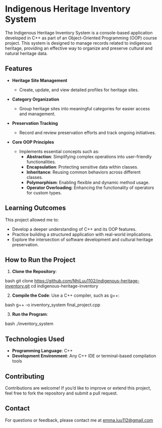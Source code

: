 # Indigenous Heritage Inventory System

The Indigenous Heritage Inventory System is a console-based application developed in C++ as part of an Object-Oriented Programming (OOP) course project. This system is designed to manage records related to indigenous heritage, providing an effective way to organize and preserve cultural and natural heritage data.

## Features

- **Heritage Site Management**
  - Create, update, and view detailed profiles for heritage sites.
  
- **Category Organization**
  - Group heritage sites into meaningful categories for easier access and management.
  
- **Preservation Tracking**
  - Record and review preservation efforts and track ongoing initiatives.

- **Core OOP Principles**
  - Implements essential concepts such as:
    - **Abstraction**: Simplifying complex operations into user-friendly functionalities.
    - **Encapsulation**: Protecting sensitive data within classes.
    - **Inheritance**: Reusing common behaviors across different classes.
    - **Polymorphism**: Enabling flexible and dynamic method usage.
    - **Operator Overloading**: Enhancing the functionality of operators for custom types.

## Learning Outcomes

This project allowed me to:
- Develop a deeper understanding of C++ and its OOP features.
- Practice building a structured application with real-world implications.
- Explore the intersection of software development and cultural heritage preservation.

## How to Run the Project

1. **Clone the Repository**:
   
bash
   git clone https://github.com/NhiLuu1102/indigenous-heritage-inventory.git
   cd indigenous-heritage-inventory

2. **Compile the Code**:
   Use a C++ compiler, such as g++:
   
bash
   g++ -o inventory_system final_project.cpp

3. **Run the Program**:
   
bash
   ./inventory_system


## Technologies Used
- **Programming Language**: C++
- **Development Environment**: Any C++ IDE or terminal-based compilation tools

## Contributing

Contributions are welcome! If you’d like to improve or extend this project, feel free to fork the repository and submit a pull request.

## Contact

For questions or feedback, please contact me at emma.luu112@gmail.com
